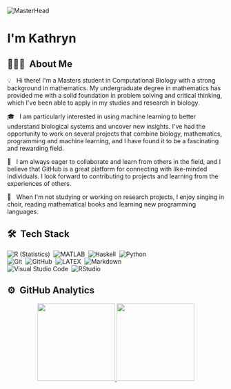 ![MasterHead]((https://www.google.com/url?sa=i&url=https%3A%2F%2Fhumantechnopole.it%2Fen%2Fresearch-centres%2Fcomputational-biology%2F&psig=AOvVaw2gHbS1HismKa-jP6b6IwU8&ust=1675441187840000&source=images&cd=vfe&ved=0CA8QjRxqFwoTCMCygPqe9_wCFQAAAAAdAAAAABAD))
<h1>I'm Kathryn</h1>

## 👩🏼‍💻 &nbsp;About Me

💡 &nbsp; Hi there! I'm a Masters student in Computational Biology with a strong background in mathematics. My undergraduate degree in mathematics has provided me with a solid foundation in problem solving and critical thinking, which I've been able to apply in my studies and research in biology.

🎓 &nbsp; I am particularly interested in using machine learning to better understand biological systems and uncover new insights. I've had the opportunity to work on several projects that combine biology, mathematics, programming and machine learning, and I have found it to be a fascinating and rewarding field.

🌱 &nbsp; I am always eager to collaborate and learn from others in the field, and I believe that GitHub is a great platform for connecting with like-minded individuals. I look forward to contributing to projects and learning from the experiences of others.

🎼 &nbsp; When I'm not studying or working on research projects, I enjoy singing in choir, reading mathematical books and learning new programming languages.

## 🛠 &nbsp;Tech Stack

![R (Statistics)](https://img.shields.io/badge/-R-276DC3?logoColor=white&style=flat-square&logo=R)&nbsp;
![MATLAB](https://img.shields.io/badge/-MATLAB-FFA200?logoColor=white&style=flat-square&logo=Matrix)&nbsp;
![Haskell](https://img.shields.io/badge/-Haskell-5D4F85?logoColor=white&style=flat-square&logo=Haskell)&nbsp;
![Python](https://img.shields.io/badge/-Python-3776AB?logoColor=white&style=flat-square&logo=python)\
![Git](https://img.shields.io/badge/-Git-F05032?logoColor=white&style=flat-square&logo=git)&nbsp;
![GitHub](https://img.shields.io/badge/-GitHub-181717?logoColor=white&style=flat-square&logo=github)&nbsp;
![LATEX](https://img.shields.io/badge/-LATEX-008080?logoColor=white&style=flat-square&logo=latex)&nbsp;
![Markdown](https://img.shields.io/badge/-Markdown-000000?logoColor=white&style=flat-square&logo=markdown)\
![Visual Studio Code](https://img.shields.io/badge/-Visual%20Studio%20Code-007ACC?logoColor=white&style=flat-square&logo=visual-studio-code)&nbsp;
![RStudio](https://img.shields.io/badge/-RStudio-75AADB?logoColor=white&style=flat-square&logo=rstudio)

## ⚙️ &nbsp;GitHub Analytics

<p align="center">
<a href="https://github.com/kathryn314">
  <img height="180em" src="https://github-readme-stats-eight-theta.vercel.app/api?username=kathryn314&show_icons=true&theme=algolia&include_all_commits=true&count_private=true"/>
  <img height="180em" src="https://github-readme-stats-eight-theta.vercel.app/api/top-langs/?username=kathryn314&layout=compact&langs_count=8&theme=algolia"/>
</a>
</p>
